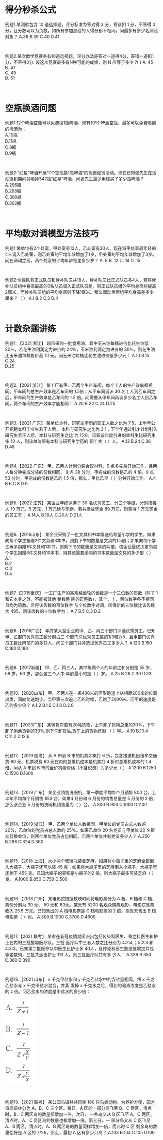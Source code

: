 # 得分秒杀公式

例题1.某测验包含 10 道选择题，评分标准为答对得 3 分，答错扣 1 分，不答得 0 分，且分数可以为负数。如所有参加测验的人得分都不相同，问最多有多少名测验对象？ A.38 B.39 C.40 D.41

```


```

例题2.某次数学竞赛共有10道选择题，评分办法是答对一道得4分，答错一道扣1分，不答得0分. 设这次竞赛最多有N种可能的成绩，则 N 应等于多少 ?(  )
A. 45   
B. 47   
C. 49    
D. 51

```


```

# 空瓶换酒问题

例题1:12个啤酒空瓶可以免费换1瓶啤酒，现有101个啤酒空瓶，最多可以免费喝到的啤酒为：  
A.10瓶     
B.11瓶     
C.8瓶     
D.9瓶

```


```

例题2:“红星”啤酒开展“7个空瓶换1瓶啤酒”的优惠促销活动。现在已知张先生在活动促销期间共喝掉347瓶“红星”啤酒，问张先生最少用钱买了多少瓶啤酒？    
A.296瓶     
B.298瓶     
C.300瓶     
D.302瓶

```


```

# 平均数对调模型方法技巧

例题1:某单位有2个处室，甲处室有12人，乙处室有20人。现在将甲处室最年轻的4人调入乙处室，则乙处室的平均年龄增加了1岁，甲处室的平均年龄增加了3岁。问在调动之前，两个处室的平均年龄相差多少岁？ A. 8 B. 12 C. 14 D.
15

```


```

例题2:体操队有正式队员和候补队员共18人，候补队员比正式队员多4人，若将候补队员组中身高最高的3名队员调入正式队员组，则正式队员组的平均身高将提高2厘米，而候补队员组的平均身高则下降1厘米。那么调动后两组平均身高差多少厘米？（ ） A.1
B.2 C.3 D.4

```


```

# 计数杂题讲练

例题1: 【2021 浙江】 超市采购一批食用油，其中玉米油每桶进价比花生油低 20％，若花生油利润定为进价的 24％，玉米油利润定为进价的 30％，则花生油比玉米油每桶售价高 10 元。问玉米油每桶比花生油进价低多少元： A.10
B.15 C.24 	
D.25

```


```

例题2.【2021 浙江】 某工厂有甲、乙两个生产车间，每个工人的生产效率都相同。甲车间的总生产效率是乙车间的 1.5倍；从甲车间调派 30 名工人到乙车间之后，甲车间的生产效率是乙车间的 1.2
倍。问需要从甲车间再调多少名工人到乙车间，两个车间的生产效率才能相同： A.20 B.22 C.24 D.25

```


```

例题3.【2021 广东】 某单位本科、研究生学历的职工人数之比为 7∶5。上半年公开招聘本科毕业生若干人后， 本科与研究生之比为 3∶1；下半年通过引才计划引入研究生若干人后，本科与研究生之比 为
15∶8。已知该年度引进的本科生比研究生多 10 人，则该单位原有本科与研究生学历的 职工共（ ）人。 A.12 B.24 C.36 D.48

```


```

例题4.【2022 广东】 甲、乙两人计划分装会议材料，9 点多先后开始工作，且两人每分钟完成分装的份数相同。 9 点 38 分时，甲完成的份数是乙的 4 倍，9 点 53 分时，甲完成的份数是乙的 1.5 倍，那么，甲比乙早（
）分钟开始工作。 A.4 B.6 C.8 D.9

```


```

例题5.【2022 江苏】 某企业年终评选了 30 名优秀员工，分三个等级，分别按每人 10 万元、5 万元、1 万元给与奖励。若共发放奖金 89 万元，则获得 1 万元奖金的员工有： A.14人 B.19人 C.20人 D.21人

```


```

例题6.【2016山东】
某企业采购了一批文具和书本赠送给希望小学的学生。如果向每个学生捐赠2件文具和3本书，则剩下书的数量是文具的1.5倍；如果向每个学生再多捐赠1件文具和1本书，则剩下书的数量是文具的两倍。该企业最终决定向每个学生捐赠6件文具和10本书，则其还需要采购的书本数量是文具的多少倍（
） A.1                      
B.2                  
C.3                   
D.4

```


```

例题7.【2019重庆】 一工厂生产的某规格齿轮的齿数是一个三位数的质数（除了 1 和它本身之外，不能被其他 整数整 除的正整数），其个、十、百位数字各不相同且均为质数。若将该齿数的百位数字 与个位数字对调，所得新的三位数比该齿数大
495，则该齿数的十位数字为： A.7 B.5 C.3 D.2

```


```

例题8.【2018广西】 年终某大型企业的甲、乙、丙三个部门评选优秀员工，已知甲、乙部门优秀员工数分别占三 个部门总优秀员工数的1/3和2/5，且甲部门优秀员工数比丙部门的多12人，问三个部门共评选出优秀员工多少人？ A.120 B.150
C.160 D.180

```


```

例题9.【2017新疆】 甲、乙、丙三人，其中每两个人的年龄之和分别是 55 岁，58 岁，63 岁，那么这三个人中 年龄最小的是（ ）岁。 A.25 B.26 C.30 D.33

```


```

例题10.【2020山东】 甲、乙两人在一条400米的环形跑道上从相距200米的位置出发，同向匀速跑步。当甲第三次追上乙的时候，乙跑了2000米。问甲的速度是乙的多少倍？ A.1.2 B.1.5 C.1.6 D.2.0

```


```

例题11.【2023广东】 某辆货车载有20吨货物，上午卸了货物总重的20%，下午卸了剩余货物的30%,则下午卸货后,货车上的货物还剩 （ ）吨。 A.10 B.10.4 C.11.2 D.12.6

```


```

例题12.【2019 国考】 从 A 市到 B 市的机票如果打 6 折，包含接送机出租车交通费 90 元、机票税费 60 元在内的总乘机成本是机票打 4 折时总乘机成本的 1.4 倍。问从 A 市到 B
市的全价机票价格（不含税费）为多少元（ ） A.1200 B.1250 C.1500 D.1600

```


```

例题13.【2019 广东】 某企业销售洗碗机，第一季度平均每个月销售 800 台，上半年平均每个月销售 850 台。如果4 月份和 6 月份的销售总量是 5 月份的 2 倍，那么该企业 5 月份的洗碗机销售量为（ ）台。 A.800
B.900 C.1000 D.1100

```


```

例题14.【2019 浙江】 甲、乙两个单位人数相同，甲单位的党员占总人数的 20%，乙单位的党员占总人数的 25%。如果乙单位 20 名党员与甲单位 20 名群众互换单位，则两个单位党员占比相同。问两个单位共有党员多少人？ A.256
B.288 C.324 D.360

```


```

例题15.【2018 上海】 大小两个玻璃瓶装着芝麻，如果将小瓶子里的芝麻全部倒入大瓶子，大瓶子还可以装 45 克；如果将大瓶子里的芝麻倒入小瓶子，大瓶子里还剩下 455 克。已知大瓶子的容积是小瓶子的2 倍，则大瓶子最多可装芝麻（ ）克。
A.1000 B.850 C.750 D.500

```


```

例题16.【2018 广州】 某电影院根据放映时间将电影票分为 A.档、B.档和 C.档，票价分别为 30 元、 50 元和 80元。某天有 5200 名观众购票观影，电影院售票收入 25.5 万元。已知售出的 A 档电影票是 C
档电影票的 2 倍，则当天售出 B.档电影票（ ）张。 A.500 B.1000 C.3700 D.4600

```


```

例题17.【2021 联考】 某省在新冠疫情期间派出包括传染科医生、重症科医生和护士在内的三批援鄂医疗队。三批 医疗队中三者人数之比分别为 4:2:4,；5:2:3 和 4:3:3。已知第二批医疗队中医生比护士多
40人，且传染科医生数逐批增加并成等差数列，三批共派出护士 113 人。则三批医疗队共有多 少人： A.339 B.350 C.360 D.390

```


```

例题18.【2021 山东】 x 千克甲盐水和 y 千克乙盐水中的含盐量相同。将 x 千克乙盐水与 x 千克甲盐水混合，并蒸 发掉 x 千克水之后，得到的溶液浓度是乙盐水的 z 倍。问乙盐水的浓度是甲盐水的多少倍：

![1722157099265](.images/1722157099265.png)

```


```

例题19.【2021 联考】 某公园鸟语林共饲养 180 只鸟类动物，为养护方便，园方将鸟语林分为 A、B、C 三个区。某日，A 区的一部分鸟飞至 B、C 两区，清点时，B、C 两区鸟的数量都增加一倍。次日， 一些鸟又从 B 区飞至 A、C
两区，清点时，A、C 两区鸟的数量也都增加一倍。第三日，一 部分鸟又从 C 区飞至 A、B 两区，清点时，A、B 两区鸟的数量同样增加一倍，而此时 C 区 剩余鸟的数量恰好是 A 区的 7/26，那么，最初 A 区有多少只鸟？ A.103
B.104 C.105 D.106

```


```

